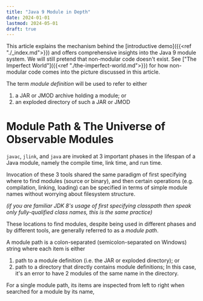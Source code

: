 ```yaml
---
title: "Java 9 Module in Depth"
date: 2024-01-01
lastmod: 2024-05-01
draft: true
---
```


This article explains the mechanism behind the [introductive demo]({{<ref "./_index.md">}}) and offers comprehensive insights into the Java 9 module system.
We will still pretend that non-modular code doesn't exist.
See ["The Imperfect World"]({{<ref "./the-imperfect-world.md">}}) for how non-modular code comes into the picture discussed in this article.

The term *module definition* will be used to refer to either
1. a JAR or JMOD archive holding a module; or
2. an exploded directory of such a JAR or JMOD

Module Path & The Universe of Observable Modules
============

`javac`, `jlink`, and `java` are invoked at 3 important phases in the lifespan of a Java module, namely the compile time, link time, and run time.

Invocation of these 3 tools shared the same paradigm of first specifying where to find modules (source or binary), and then certain operations (e.g. compilation, linking, loading) can be specified in terms of simple module names without worrying about filesystem structure.

*(if you are familiar JDK 8's usage of first specifying classpath then speak only fully-qualified class names, this is the same practice)*

These locations to find modules, despite being used in different phases and by different tools, are generally referred to as a *module path*.

A module path is a colon-separated (semicolon-separated on Windows) string where each item is either
1. path to a module definition (i.e. the JAR or exploded directory); or
2. path to a directory that directly contains module definitions; In this case, it's an error to have 2 modules of the same name in the directory.

For a single module path, its items are inspected from left to right when searched for a module by its name,
